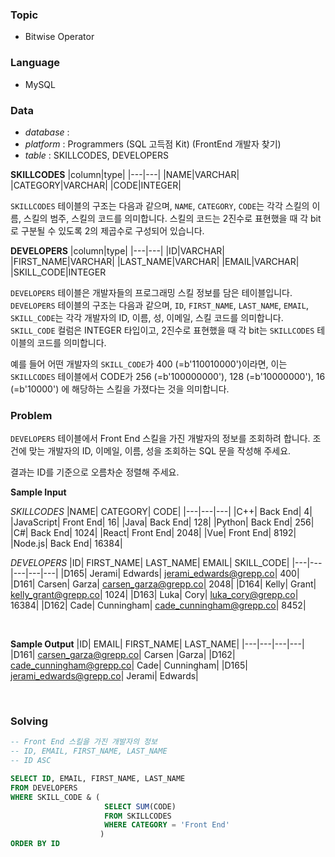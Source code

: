 ### Topic
- Bitwise Operator
  
### Language
- MySQL

### Data
- *database* : 
- *platform* : Programmers (SQL 고득점 Kit) (FrontEnd 개발자 찾기)
- *table* : SKILLCODES, DEVELOPERS

**SKILLCODES**
|column|type|
|---|---|
|NAME|VARCHAR|
|CATEGORY|VARCHAR|
|CODE|INTEGER|

`SKILLCODES` 테이블의 구조는 다음과 같으며, `NAME`, `CATEGORY`, `CODE`는 각각 스킬의 이름, 스킬의 범주, 스킬의 코드를 의미합니다. 스킬의 코드는 2진수로 표현했을 때 각 bit로 구분될 수 있도록 2의 제곱수로 구성되어 있습니다.

**DEVELOPERS**
|column|type|
|---|---|
|ID|VARCHAR|
|FIRST_NAME|VARCHAR|
|LAST_NAME|VARCHAR|
|EMAIL|VARCHAR|
|SKILL_CODE|INTEGER

`DEVELOPERS` 테이블은 개발자들의 프로그래밍 스킬 정보를 담은 테이블입니다. `DEVELOPERS` 테이블의 구조는 다음과 같으며, `ID`, `FIRST_NAME`, `LAST_NAME`, `EMAIL`, `SKILL_CODE`는 각각 개발자의 ID, 이름, 성, 이메일, 스킬 코드를 의미합니다. `SKILL_CODE` 컬럼은 INTEGER 타입이고, 2진수로 표현했을 때 각 bit는 `SKILLCODES` 테이블의 코드를 의미합니다.

예를 들어 어떤 개발자의 `SKILL_CODE`가 400 (=b'110010000')이라면, 이는 `SKILLCODES` 테이블에서 CODE가 256 (=b'100000000'), 128 (=b'10000000'), 16 (=b'10000') 에 해당하는 스킬을 가졌다는 것을 의미합니다.

### Problem 
`DEVELOPERS` 테이블에서 Front End 스킬을 가진 개발자의 정보를 조회하려 합니다. 조건에 맞는 개발자의 ID, 이메일, 이름, 성을 조회하는 SQL 문을 작성해 주세요.

결과는 ID를 기준으로 오름차순 정렬해 주세요.



**Sample Input**

*SKILLCODES*
|NAME|	CATEGORY|	CODE|
|---|---|---|
|C++|	Back End|	4|
|JavaScript|	Front End|	16|
|Java|	Back End|	128|
|Python|	Back End|	256|
|C#|	Back End|	1024|
|React|	Front End|	2048|
|Vue|	Front End|	8192|
|Node.js|	Back End|	16384|

*DEVELOPERS*
|ID|	FIRST_NAME|	LAST_NAME|	EMAIL|	SKILL_CODE|
|---|---|---|---|---|
|D165|	Jerami|	Edwards|	jerami_edwards@grepp.co|	400|
|D161|	Carsen|	Garza|	carsen_garza@grepp.co|	2048|
|D164|	Kelly|	Grant|	kelly_grant@grepp.co|	1024|
|D163|	Luka|	Cory|	luka_cory@grepp.co|	16384|
|D162|	Cade|	Cunningham|	cade_cunningham@grepp.co|	8452|

<br>

**Sample Output**
|ID|	EMAIL|	FIRST_NAME|	LAST_NAME|
|---|---|---|---|
|D161|	carsen_garza@grepp.co|	Carsen	|Garza|
|D162|	cade_cunningham@grepp.co|	Cade|	Cunningham|
|D165|	jerami_edwards@grepp.co|	Jerami|	Edwards|



<br>

### Solving
```sql
-- Front End 스킬을 가진 개발자의 정보
-- ID, EMAIL, FIRST_NAME, LAST_NAME
-- ID ASC

SELECT ID, EMAIL, FIRST_NAME, LAST_NAME
FROM DEVELOPERS 
WHERE SKILL_CODE & (
                     SELECT SUM(CODE)
                     FROM SKILLCODES
                     WHERE CATEGORY = 'Front End'
                    )
ORDER BY ID
```
